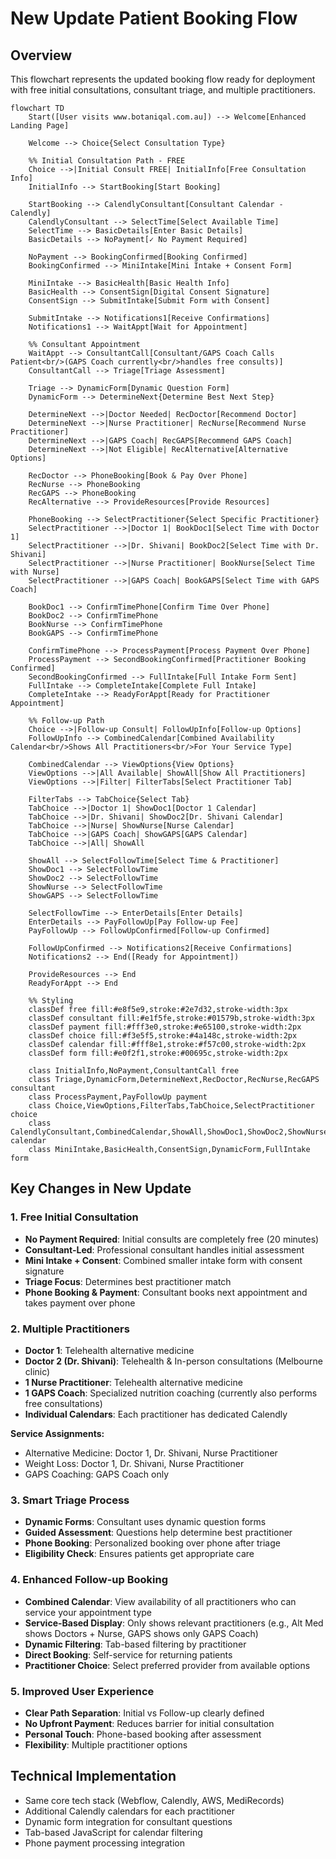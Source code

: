# New Update Patient Booking Flow

## Overview
This flowchart represents the updated booking flow ready for deployment with free initial consultations, consultant triage, and multiple practitioners.

```mermaid
flowchart TD
    Start([User visits www.botaniqal.com.au]) --> Welcome[Enhanced Landing Page]
    
    Welcome --> Choice{Select Consultation Type}
    
    %% Initial Consultation Path - FREE
    Choice -->|Initial Consult FREE| InitialInfo[Free Consultation Info]
    InitialInfo --> StartBooking[Start Booking]
    
    StartBooking --> CalendlyConsultant[Consultant Calendar - Calendly]
    CalendlyConsultant --> SelectTime[Select Available Time]
    SelectTime --> BasicDetails[Enter Basic Details]
    BasicDetails --> NoPayment[✓ No Payment Required]
    
    NoPayment --> BookingConfirmed[Booking Confirmed]
    BookingConfirmed --> MiniIntake[Mini Intake + Consent Form]
    
    MiniIntake --> BasicHealth[Basic Health Info]
    BasicHealth --> ConsentSign[Digital Consent Signature]
    ConsentSign --> SubmitIntake[Submit Form with Consent]
    
    SubmitIntake --> Notifications1[Receive Confirmations]
    Notifications1 --> WaitAppt[Wait for Appointment]
    
    %% Consultant Appointment
    WaitAppt --> ConsultantCall[Consultant/GAPS Coach Calls Patient<br/>(GAPS Coach currently<br/>handles free consults)]
    ConsultantCall --> Triage[Triage Assessment]
    
    Triage --> DynamicForm[Dynamic Question Form]
    DynamicForm --> DetermineNext{Determine Best Next Step}
    
    DetermineNext -->|Doctor Needed| RecDoctor[Recommend Doctor]
    DetermineNext -->|Nurse Practitioner| RecNurse[Recommend Nurse Practitioner]
    DetermineNext -->|GAPS Coach| RecGAPS[Recommend GAPS Coach]
    DetermineNext -->|Not Eligible| RecAlternative[Alternative Options]
    
    RecDoctor --> PhoneBooking[Book & Pay Over Phone]
    RecNurse --> PhoneBooking
    RecGAPS --> PhoneBooking
    RecAlternative --> ProvideResources[Provide Resources]
    
    PhoneBooking --> SelectPractitioner{Select Specific Practitioner}
    SelectPractitioner -->|Doctor 1| BookDoc1[Select Time with Doctor 1]
    SelectPractitioner -->|Dr. Shivani| BookDoc2[Select Time with Dr. Shivani]
    SelectPractitioner -->|Nurse Practitioner| BookNurse[Select Time with Nurse]
    SelectPractitioner -->|GAPS Coach| BookGAPS[Select Time with GAPS Coach]
    
    BookDoc1 --> ConfirmTimePhone[Confirm Time Over Phone]
    BookDoc2 --> ConfirmTimePhone
    BookNurse --> ConfirmTimePhone
    BookGAPS --> ConfirmTimePhone
    
    ConfirmTimePhone --> ProcessPayment[Process Payment Over Phone]
    ProcessPayment --> SecondBookingConfirmed[Practitioner Booking Confirmed]
    SecondBookingConfirmed --> FullIntake[Full Intake Form Sent]
    FullIntake --> CompleteIntake[Complete Full Intake]
    CompleteIntake --> ReadyForAppt[Ready for Practitioner Appointment]
    
    %% Follow-up Path
    Choice -->|Follow-up Consult| FollowUpInfo[Follow-up Options]
    FollowUpInfo --> CombinedCalendar[Combined Availability Calendar<br/>Shows All Practitioners<br/>For Your Service Type]
    
    CombinedCalendar --> ViewOptions{View Options}
    ViewOptions -->|All Available| ShowAll[Show All Practitioners]
    ViewOptions -->|Filter| FilterTabs[Select Practitioner Tab]
    
    FilterTabs --> TabChoice{Select Tab}
    TabChoice -->|Doctor 1| ShowDoc1[Doctor 1 Calendar]
    TabChoice -->|Dr. Shivani| ShowDoc2[Dr. Shivani Calendar]
    TabChoice -->|Nurse| ShowNurse[Nurse Calendar]
    TabChoice -->|GAPS Coach| ShowGAPS[GAPS Calendar]
    TabChoice -->|All| ShowAll
    
    ShowAll --> SelectFollowTime[Select Time & Practitioner]
    ShowDoc1 --> SelectFollowTime
    ShowDoc2 --> SelectFollowTime
    ShowNurse --> SelectFollowTime
    ShowGAPS --> SelectFollowTime
    
    SelectFollowTime --> EnterDetails[Enter Details]
    EnterDetails --> PayFollowUp[Pay Follow-up Fee]
    PayFollowUp --> FollowUpConfirmed[Follow-up Confirmed]
    
    FollowUpConfirmed --> Notifications2[Receive Confirmations]
    Notifications2 --> End([Ready for Appointment])
    
    ProvideResources --> End
    ReadyForAppt --> End
    
    %% Styling
    classDef free fill:#e8f5e9,stroke:#2e7d32,stroke-width:3px
    classDef consultant fill:#e1f5fe,stroke:#01579b,stroke-width:3px
    classDef payment fill:#fff3e0,stroke:#e65100,stroke-width:2px
    classDef choice fill:#f3e5f5,stroke:#4a148c,stroke-width:2px
    classDef calendar fill:#fff8e1,stroke:#f57c00,stroke-width:2px
    classDef form fill:#e0f2f1,stroke:#00695c,stroke-width:2px
    
    class InitialInfo,NoPayment,ConsultantCall free
    class Triage,DynamicForm,DetermineNext,RecDoctor,RecNurse,RecGAPS consultant
    class ProcessPayment,PayFollowUp payment
    class Choice,ViewOptions,FilterTabs,TabChoice,SelectPractitioner choice
    class CalendlyConsultant,CombinedCalendar,ShowAll,ShowDoc1,ShowDoc2,ShowNurse,ShowGAPS calendar
    class MiniIntake,BasicHealth,ConsentSign,DynamicForm,FullIntake form
```

## Key Changes in New Update

### 1. Free Initial Consultation
- **No Payment Required**: Initial consults are completely free (20 minutes)
- **Consultant-Led**: Professional consultant handles initial assessment
- **Mini Intake + Consent**: Combined smaller intake form with consent signature
- **Triage Focus**: Determines best practitioner match
- **Phone Booking & Payment**: Consultant books next appointment and takes payment over phone

### 2. Multiple Practitioners
- **Doctor 1**: Telehealth alternative medicine
- **Doctor 2 (Dr. Shivani)**: Telehealth & In-person consultations (Melbourne clinic)
- **1 Nurse Practitioner**: Telehealth alternative medicine
- **1 GAPS Coach**: Specialized nutrition coaching (currently also performs free consultations)
- **Individual Calendars**: Each practitioner has dedicated Calendly

**Service Assignments:**
- Alternative Medicine: Doctor 1, Dr. Shivani, Nurse Practitioner
- Weight Loss: Doctor 1, Dr. Shivani, Nurse Practitioner
- GAPS Coaching: GAPS Coach only

### 3. Smart Triage Process
- **Dynamic Forms**: Consultant uses dynamic question forms
- **Guided Assessment**: Questions help determine best practitioner
- **Phone Booking**: Personalized booking over phone after triage
- **Eligibility Check**: Ensures patients get appropriate care

### 4. Enhanced Follow-up Booking
- **Combined Calendar**: View availability of all practitioners who can service your appointment type
- **Service-Based Display**: Only shows relevant practitioners (e.g., Alt Med shows Doctors + Nurse, GAPS shows only GAPS Coach)
- **Dynamic Filtering**: Tab-based filtering by practitioner
- **Direct Booking**: Self-service for returning patients
- **Practitioner Choice**: Select preferred provider from available options

### 5. Improved User Experience
- **Clear Path Separation**: Initial vs Follow-up clearly defined
- **No Upfront Payment**: Reduces barrier for initial consultation
- **Personal Touch**: Phone-based booking after assessment
- **Flexibility**: Multiple practitioner options

## Technical Implementation
- Same core tech stack (Webflow, Calendly, AWS, MediRecords)
- Additional Calendly calendars for each practitioner
- Dynamic form integration for consultant questions
- Tab-based JavaScript for calendar filtering
- Phone payment processing integration